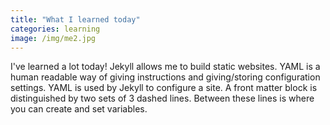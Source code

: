 ```yaml
---
title: "What I learned today"
categories: learning
image: /img/me2.jpg
---
```


I've learned a lot today!  Jekyll allows me to build static websites. YAML is a human readable way of giving instructions and giving/storing configuration settings.  YAML is used by Jekyll to configure a site. A front matter block is distinguished by two sets of 3 dashed lines. Between these lines is where you can create and set variables.
